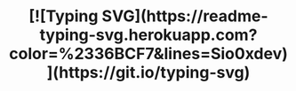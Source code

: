 <h1 align="center">[![Typing SVG](https://readme-typing-svg.herokuapp.com?color=%2336BCF7&lines=Sio0xdev)](https://git.io/typing-svg)</h1>
